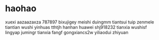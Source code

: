 # haohao
xuexi
aazaazaxza
787897
bixujigey
meishi
duingmm
tiantsui
tuip
zenmele
tiantian
wushi
yinhuas
tthtjh
hanhan
huawei
shj918232
tianxia
wushisf
lingyap
jumingr
tianxia
fangf
gongxiancs2w
yiliaodui
zhiyuan
